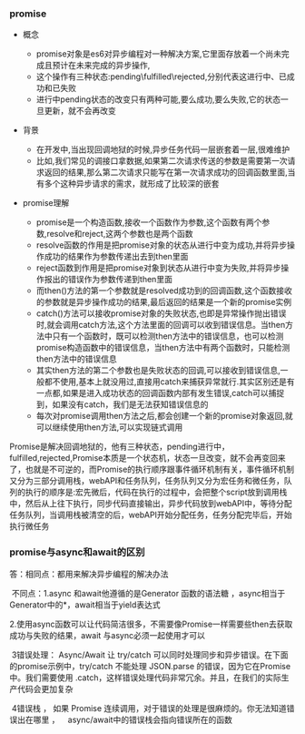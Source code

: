 ### promise   
- 概念
  - promise对象是es6对异步编程对一种解决方案,它里面存放着一个尚未完成且预计在未来完成的异步操作,
  - 这个操作有三种状态:pending\fulfilled\rejected,分别代表这进行中、已成功和已失败
  - 进行中pending状态的改变只有两种可能,要么成功,要么失败,它的状态一旦更新，就不会再改变

- 背景
  - 在开发中,当出现回调地狱的时候,异步任务代码一层嵌套着一层,很难维护
  - 比如,我们常见的调接口拿数据,如果第二次请求传送的参数是需要第一次请求返回的结果,那么第二次请求只能写在第一次请求成功的回调函数里面,当有多个这种异步请求的需求，就形成了比较深的嵌套

- promise理解
  - promise是一个构造函数,接收一个函数作为参数,这个函数有两个参数,resolve和reject,这两个参数也是两个函数
  - resolve函数的作用是把promise对象的状态从进行中变为成功,并将异步操作成功的结果作为参数传递出去到then里面
  - reject函数到作用是把promise对象到状态从进行中变为失败,并将异步操作报出的错误作为参数传递到then里面
  - 而then()方法的第一个参数就是resolved成功到的回调函数,这个函数接收的参数就是异步操作成功的结果,最后返回的结果是一个新的promise实例
  - catch()方法可以接收promise对象的失败状态,也即是异常操作抛出错误时,就会调用catch方法,这个方法里面的回调可以收到错误信息。当then方法中只有一个函数时，既可以检测then方法中的错误信息，也可以检测promise构造函数中的错误信息，当then方法中有两个函数时，只能检测then方法中的错误信息 
  - 其实then方法的第二个参数也是失败状态的回调,可以接收到错误信息,一般都不使用,基本上就没用过,直接用catch来捕获异常就行.其实区别还是有一点都,如果是进入成功状态的回调函数内部有发生错误,catch可以捕捉到，如果没有catch，我们是无法获知错误信息的
  - 每次对promise调用then方法之后,都会创建一个新的promise对象返回,就可以继续使用then方法,可以实现链式调用





Promise是解决回调地狱的，他有三种状态，pending进行中，fulfilled,rejected,Promise本质是一个状态机，状态一旦改变，就不会再变回来了，也就是不可逆的，而Promise的执行顺序跟事件循环机制有关，事件循环机制又分为三部分调用栈，webAPI和任务队列，任务队列又分为宏任务和微任务，队列的执行的顺序是:宏先微后，代码在执行的过程中，会把整个script放到调用栈中，然后从上往下执行，同步代码直接输出，异步代码放到webAPI中，等待分配任务队列，当调用栈被清空的后，webAPI开始分配任务，任务分配完毕后，开始执行微任务



### promise与async和await的区别

答：相同点：都用来解决异步编程的解决办法

​	不同点：1.async 和await他遵循的是Generator 函数的语法糖 ，async相当于Generator中的*，await相当于yield表达式

​			2.使用async函数可以让代码简洁很多，不需要像Promise一样需要些then去获取成功与失败的结果，await 与async必须一起使用才可以

​			3错误处理： Async/Await 让 try/catch 可以同时处理同步和异步错误。在下面的promise示例中，try/catch 不能处理 JSON.parse 的错误，因为它在Promise中。我们需要使用 .catch，这样错误处理代码非常冗余。并且，在我们的实际生产代码会更加复杂 

​			4错误栈 ， 如果 Promise 连续调用，对于错误的处理是很麻烦的。你无法知道错误出在哪里 ，　  async/await中的错误栈会指向错误所在的函数 